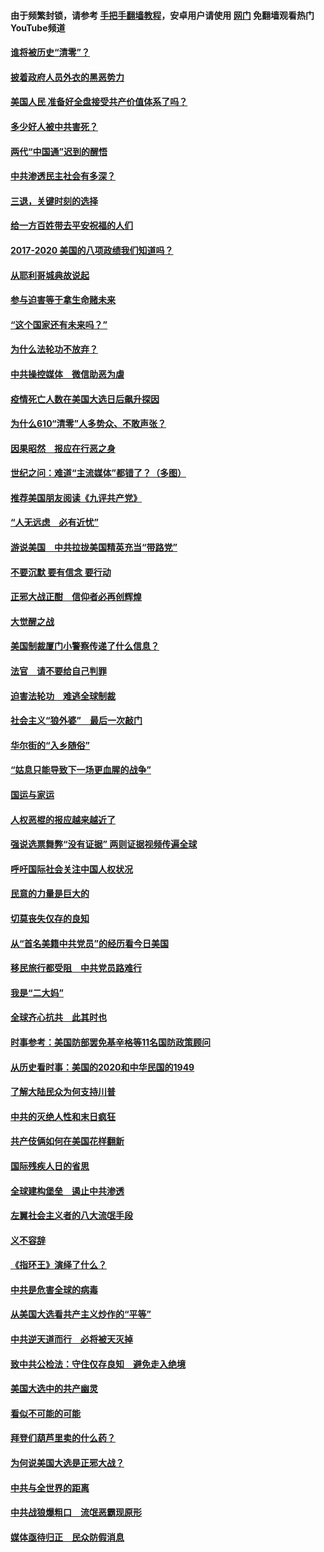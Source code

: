 #### 由于频繁封锁，请参考 [手把手翻墙教程](https://github.com/gfw-breaker/guides/wiki/)，安卓用户请使用 [网门](https://github.com/gfw-breaker/nogfw/blob/master/dl.md?t=01041000) 免翻墙观看热门YouTube频道 

#### [谁将被历史“清零”？](../pages/73/417485.md?t=01041000) 

#### [披着政府人员外衣的黑恶势力](../pages/73/417442.md?t=01041000) 

#### [美国人民 准备好全盘接受共产价值体系了吗？](../pages/73/417491.md?t=01041000) 

#### [多少好人被中共害死？](../pages/73/417144.md?t=01041000) 

#### [两代“中国通”迟到的醒悟](../pages/73/417064.md?t=01041000) 

#### [中共渗透民主社会有多深？](../pages/73/417063.md?t=01041000) 

#### [三退，关键时刻的选择](../pages/73/416969.md?t=01041000) 

#### [给一方百姓带去平安祝福的人们](../pages/73/416941.md?t=01041000) 

#### [2017-2020  美国的八项政绩我们知道吗？](../pages/73/416968.md?t=01041000) 

#### [从耶利哥城典故说起](../pages/73/416892.md?t=01041000) 

#### [参与迫害等于拿生命赌未来](../pages/73/416856.md?t=01041000) 

#### [“这个国家还有未来吗？”](../pages/73/416852.md?t=01041000) 

#### [为什么法轮功不放弃？](../pages/73/416864.md?t=01041000) 

#### [中共操控媒体　微信助恶为虐](../pages/73/416724.md?t=01041000) 

#### [疫情死亡人数在美国大选日后飙升探因](../pages/73/416606.md?t=01041000) 

#### [为什么610“清零”人多势众、不敢声张？](../pages/73/416632.md?t=01041000) 

#### [因果昭然　报应在行恶之身](../pages/73/416582.md?t=01041000) 

#### [世纪之问：难道“主流媒体”都错了？（多图）](../pages/73/416571.md?t=01041000) 

#### [推荐美国朋友阅读《九评共产党》](../pages/73/416510.md?t=01041000) 

#### [“人无远虑　必有近忧”](../pages/73/416513.md?t=01041000) 

#### [游说美国　中共拉拢美国精英充当“带路党”](../pages/73/416529.md?t=01041000) 

#### [不要沉默 要有信念 要行动](../pages/73/416457.md?t=01041000) 

#### [正邪大战正酣　信仰者必再创辉煌](../pages/73/416433.md?t=01041000) 

#### [大觉醒之战](../pages/73/416456.md?t=01041000) 

#### [美国制裁厦门小警察传递了什么信息？](../pages/73/416432.md?t=01041000) 

#### [法官　请不要给自己判罪](../pages/73/416379.md?t=01041000) 

#### [迫害法轮功　难逃全球制裁](../pages/73/416380.md?t=01041000) 

#### [社会主义“狼外婆”　最后一次敲门](../pages/73/416394.md?t=01041000) 

#### [华尔街的“入乡随俗”](../pages/73/416395.md?t=01041000) 

#### [“姑息只能导致下一场更血腥的战争”](../pages/73/416223.md?t=01041000) 

#### [国运与家运](../pages/73/416224.md?t=01041000) 

#### [人权恶棍的报应越来越近了](../pages/73/416276.md?t=01041000) 

#### [强说选票舞弊“没有证据” 两则证据视频传遍全球](../pages/73/416227.md?t=01041000) 

#### [呼吁国际社会关注中国人权状况](../pages/73/416135.md?t=01041000) 

#### [民意的力量是巨大的](../pages/73/416222.md?t=01041000) 

#### [切莫丧失仅存的良知](../pages/73/416134.md?t=01041000) 

#### [从“首名美籍中共党员”的经历看今日美国](../pages/73/416114.md?t=01041000) 

#### [移民旅行都受阻　中共党员路难行](../pages/73/416033.md?t=01041000) 

#### [我是“二大妈”](../pages/73/415529.md?t=01041000) 

#### [全球齐心抗共　此其时也](../pages/73/415989.md?t=01041000) 

#### [时事参考：美国防部罢免基辛格等11名国防政策顾问](../pages/73/415970.md?t=01041000) 

#### [从历史看时事：美国的2020和中华民国的1949](../pages/73/415949.md?t=01041000) 

#### [了解大陆民众为何支持川普](../pages/73/415950.md?t=01041000) 

#### [中共的灭绝人性和末日疯狂](../pages/73/415944.md?t=01041000) 

#### [共产伎俩如何在美国花样翻新](../pages/73/415908.md?t=01041000) 

#### [国际残疾人日的省思](../pages/73/415849.md?t=01041000) 

#### [全球建构堡垒　遏止中共渗透](../pages/73/415850.md?t=01041000) 

#### [左翼社会主义者的八大流氓手段](../pages/73/415802.md?t=01041000) 

#### [义不容辞](../pages/73/415807.md?t=01041000) 

#### [《指环王》演绎了什么？](../pages/73/415739.md?t=01041000) 

#### [中共是危害全球的病毒](../pages/73/415569.md?t=01041000) 

#### [从美国大选看共产主义炒作的“平等”](../pages/73/415654.md?t=01041000) 

#### [中共逆天道而行　必将被天灭掉](../pages/73/415626.md?t=01041000) 

#### [致中共公检法：守住仅存良知　避免走入绝境](../pages/73/415627.md?t=01041000) 

#### [美国大选中的共产幽灵](../pages/73/415618.md?t=01041000) 

#### [看似不可能的可能](../pages/73/415619.md?t=01041000) 

#### [拜登们葫芦里卖的什么药？](../pages/73/415531.md?t=01041000) 

#### [为何说美国大选是正邪大战？](../pages/73/415530.md?t=01041000) 

#### [中共与全世界的距离](../pages/73/415435.md?t=01041000) 

#### [中共战狼爆粗口　流氓恶霸现原形](../pages/73/415426.md?t=01041000) 

#### [媒体亟待归正　民众防假消息](../pages/73/415402.md?t=01041000) 

